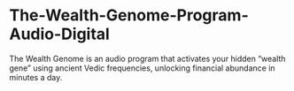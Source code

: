 # The-Wealth-Genome-Program-Audio-Digital
The Wealth Genome is an audio program that activates your hidden “wealth gene” using ancient Vedic frequencies, unlocking financial abundance in minutes a day.
